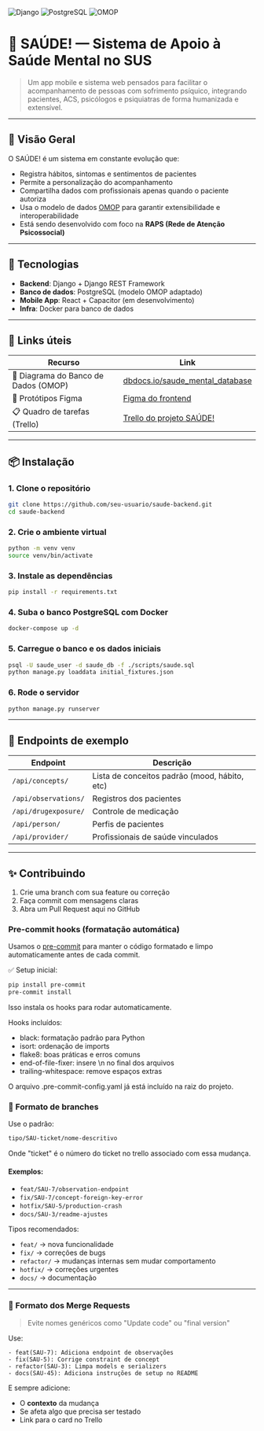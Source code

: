 ![Django](https://img.shields.io/badge/backend-django-green)
![PostgreSQL](https://img.shields.io/badge/db-postgres-blue)
![OMOP](https://img.shields.io/badge/model-omop-orange)


# 🧠 SAÚDE! — Sistema de Apoio à Saúde Mental no SUS

> Um app mobile e sistema web pensados para facilitar o acompanhamento de pessoas com sofrimento psíquico, integrando pacientes, ACS, psicólogos e psiquiatras de forma humanizada e extensível.

---

## 🚀 Visão Geral

O SAÚDE! é um sistema em constante evolução que:

- Registra hábitos, sintomas e sentimentos de pacientes
- Permite a personalização do acompanhamento
- Compartilha dados com profissionais apenas quando o paciente autoriza
- Usa o modelo de dados [OMOP](https://www.ohdsi.org/data-standardization/the-common-data-model/) para garantir extensibilidade e interoperabilidade
- Está sendo desenvolvido com foco na **RAPS (Rede de Atenção Psicossocial)**

---

## 🧩 Tecnologias

- **Backend**: Django + Django REST Framework
- **Banco de dados**: PostgreSQL (modelo OMOP adaptado)
- **Mobile App**: React + Capacitor (em desenvolvimento)
- **Infra**: Docker para banco de dados

---

## 🔗 Links úteis

| Recurso | Link |
|--------|------|
| 📐 Diagrama do Banco de Dados (OMOP) | [dbdocs.io/saude_mental_database](https://dbdocs.io/Andr%C3%A9%20Amadeu%20Satorres/saude_mental_database) |
| 🎨 Protótipos Figma | [Figma do frontend](https://www.figma.com/design/GNpltZCrw4r6nZ74BG1a0D/SAUDE-TELAS?node-id=50-209&p=f&t=2mutAsoFPhOtujGn-0) |
| 📋 Quadro de tarefas (Trello) | [Trello do projeto SAÚDE!](https://trello.com/b/zcAUxXKt/saude) |

---

## 📦 Instalação

### 1. Clone o repositório

```bash
git clone https://github.com/seu-usuario/saude-backend.git
cd saude-backend
```

### 2. Crie o ambiente virtual

```bash
python -m venv venv
source venv/bin/activate
```

### 3. Instale as dependências

```bash
pip install -r requirements.txt
```

### 4. Suba o banco PostgreSQL com Docker

```bash
docker-compose up -d
```

### 5. Carregue o banco e os dados iniciais

```bash
psql -U saude_user -d saude_db -f ./scripts/saude.sql
python manage.py loaddata initial_fixtures.json
```

### 6. Rode o servidor

```bash
python manage.py runserver
```

---

## 📌 Endpoints de exemplo

| Endpoint | Descrição |
|----------|-----------|
| `/api/concepts/` | Lista de conceitos padrão (mood, hábito, etc) |
| `/api/observations/` | Registros dos pacientes |
| `/api/drugexposure/` | Controle de medicação |
| `/api/person/` | Perfis de pacientes |
| `/api/provider/` | Profissionais de saúde vinculados |

---

## ✨ Contribuindo

1. Crie uma branch com sua feature ou correção
2. Faça commit com mensagens claras
3. Abra um Pull Request aqui no GitHub

### Pre-commit hooks (formatação automática)
Usamos o [pre-commit](https://pre-commit.com/) para manter o código formatado e limpo automaticamente antes de cada commit.

✅ Setup inicial:
```bash
pip install pre-commit
pre-commit install
```

Isso instala os hooks para rodar automaticamente.

Hooks incluídos:
- black: formatação padrão para Python
- isort: ordenação de imports
- flake8: boas práticas e erros comuns
- end-of-file-fixer: insere \n no final dos arquivos
- trailing-whitespace: remove espaços extras

O arquivo .pre-commit-config.yaml já está incluído na raiz do projeto.

### 🌿 Formato de branches

Use o padrão:

```md
tipo/SAU-ticket/nome-descritivo
```

Onde "ticket" é o número do ticket no trello associado com essa mudança.

#### Exemplos:

- `feat/SAU-7/observation-endpoint`
- `fix/SAU-7/concept-foreign-key-error`
- `hotfix/SAU-5/production-crash`
- `docs/SAU-3/readme-ajustes`

Tipos recomendados:
- `feat/` → nova funcionalidade
- `fix/` → correções de bugs
- `refactor/` → mudanças internas sem mudar comportamento
- `hotfix/` → correções urgentes
- `docs/` → documentação

---

### 🚀 Formato dos Merge Requests

> Evite nomes genéricos como "Update code" ou "final version"

Use:

```
- feat(SAU-7): Adiciona endpoint de observações
- fix(SAU-5): Corrige constraint de concept
- refactor(SAU-3): Limpa models e serializers
- docs(SAU-45): Adiciona instruções de setup no README
```

E sempre adicione:

- O **contexto** da mudança
- Se afeta algo que precisa ser testado
- Link para o card no Trello
